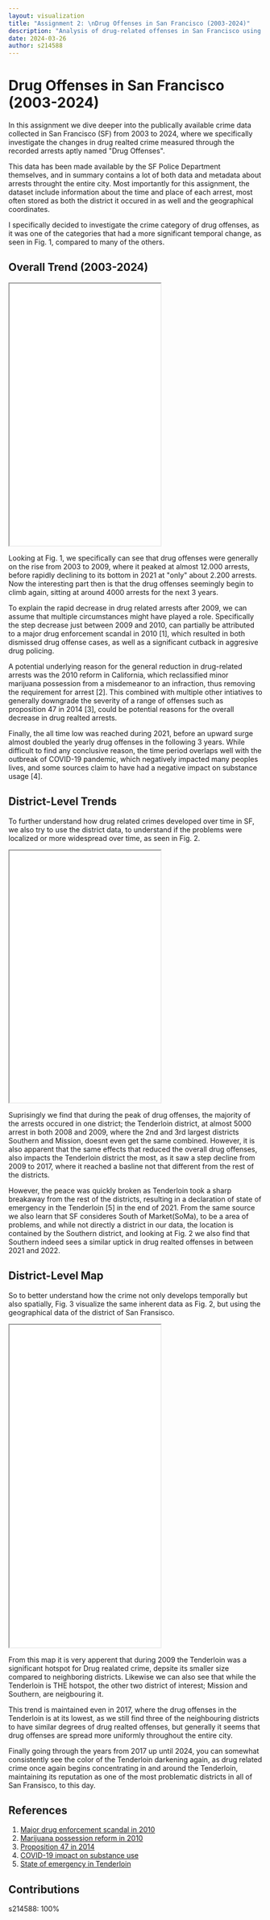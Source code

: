 ```yaml
---
layout: visualization
title: "Assignment 2: \nDrug Offenses in San Francisco (2003-2024)"
description: "Analysis of drug-related offenses in San Francisco using multiple visualization techniques"
date: 2024-03-26
author: s214588
---
```


# Drug Offenses in San Francisco (2003-2024)
In this assignment we dive deeper into the publically available crime data collected in San Francisco (SF) from 2003 to 2024,
where we specifically investigate the changes in drug realted crime measured through the recorded arrests aptly named "Drug Offenses".

This data has been made available by the SF Police Department themselves, and in summary contains a lot of both data and metadata
about arrests throught the entire city. Most importantly for this assignment, the dataset include information about the time and place
of each arrest, most often stored as both the district it occured in as well and the geographical coordinates.

I specifically decided to investigate the crime category of drug offenses, as it was one of the categories that had a more significant temporal change, as seen in Fig. 1, compared to many of the others.

## Overall Trend (2003-2024)

<iframe src="/assets/plotly/yearly_drug_offenses.html" height="520px"></iframe>

Looking at Fig. 1, we specifically can see that drug offenses were generally on the rise from 2003 to 2009, where it peaked at almost 12.000 arrests, before rapidly declining to its bottom in 2021 at "only" about 2.200 arrests. Now the interesting part then is that the drug offenses seemingly begin to climb again, sitting at around 4000 arrests for the next 3 years.

To explain the rapid decrease in drug related arrests after 2009, we can assume that multiple circumstances might have played a role. Specifically the step decrease just between 2009 and 2010, can partially be attributed to a major drug enforcement scandal in 2010 [1], which resulted in both dismissed drug offense cases, as well as a significant cutback in aggresive drug policing. 

A potential underlying reason for the general reduction in drug-related arrests was the 2010 reform in California, which reclassified minor marijuana possession from a misdemeanor to an infraction, thus removing the requirement for arrest [2]. This combined with multiple other intiatives to generally downgrade the severity of a range of offenses such as proposition 47 in 2014 [3], could be potential reasons for the overall decrease in drug realted arrests.

Finally, the all time low was reached during 2021, before an upward surge almost doubled the yearly drug offenses in the following 3 years. While difficult to find any conclusive reason, the time period overlaps well with the outbreak of COVID-19 pandemic, which negatively impacted many peoples lives, and some sources claim to have had a negative impact on substance usage [4].


## District-Level Trends
To further understand how drug related crimes developed over time in SF, we also try to use the district data, to understand if the problems were localized or more widespread over time, as seen in Fig. 2.

<iframe src="/assets/bokeh/district_trends.html" height="500px"></iframe>

Suprisingly we find that during the peak of drug offenses, the majority of the arrests occured in one district; the Tenderloin district, at almost 5000 arrest in both 2008 and 2009, where the 2nd and 3rd largest districts Southern and Mission, doesnt even get the same combined. However, it is also apparent that the same effects that reduced the overall drug offenses, also impacts the Tenderloin district the most, as it saw a step decline from 2009 to 2017, where it reached a basline not that different from the rest of the districts.

However, the peace was quickly broken as Tenderloin took a sharp breakaway from the rest of the districts, resulting in a declaration of state of emergency in the Tenderloin [5] in the end of 2021. From the same source we also learn that SF consideres South of Market(SoMa), to be a area of problems, and while not directly a district in our data, the location is contained by the Southern district, and looking at Fig. 2 we also find that Southern indeed sees a similar uptick in drug realted offenses in between 2021 and 2022.


##  District-Level Map

So to better understand how the crime not only develops temporally but also spatially, Fig. 3 visualize the same inherent data as Fig. 2, but using the geographical data of the district of San Fransisco.

<iframe src="/assets/plotly/district_map.html" height="640px"></iframe>

From this map it is very apperent that during 2009 the Tenderloin was a significant hotspot for Drug realated crime, depsite its smaller size compared to neighboring districts. Likewise we can also see that while the Tenderloin is THE hotspot, the other two district of interest; Mission and Southern, are neigbouring it.

This trend is maintained even in 2017, where the drug offenses in the Tenderloin is at its lowest, as we still find three of the neighbouring districts to have similar degrees of drug realted offenses, but generally it seems that drug offenses are spread more uniformly throughout the entire city.

Finally going through the years from 2017 up until 2024, you can somewhat consistently see the color of the Tenderloin darkening again, as drug related crime once again begins concentrating in and around the Tenderloin, maintaining its reputation as one of the most problematic districts in all of San Fransisco, to this day.

## References

1. [Major drug enforcement scandal in 2010](https://www.sfchronicle.com/crime/article/sf-drug-cases-police-18262132.php)
2. [Marijuana possession reform in 2010](https://www.nytimes.com/2010/10/02/us/politics/02pot.html)
3. [Proposition 47 in 2014](https://en.wikipedia.org/wiki/2014_California_Proposition_47)
4. [COVID-19 impact on substance use](https://nida.nih.gov/research-topics/covid-19-substance-use#increase)
5. [State of emergency in Tenderloin](https://sfmayor.org/article/mayor-london-breed-declares-state-emergency-tenderloin#:~:text=conditions%20relating%20to%20the%20health,San%20Franciscans%20in%20serious%20risk)


## Contributions

s214588: 100%
